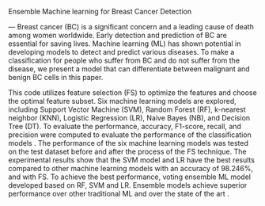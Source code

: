
Ensemble Machine learning for Breast Cancer Detection

— Breast cancer (BC) is a significant concern and   a leading cause of death among women worldwide. Early 
detection and prediction of BC are essential for saving lives. Machine learning (ML) has shown potential in developing 
models to detect and predict various diseases. To make a classification for people who suffer from BC and do not 
suffer from the disease, we present a model that can differentiate between malignant and benign BC cells in this 
paper. 


This code utilizes feature selection (FS) to optimize the features and choose the optimal feature subset. Six 
machine learning models are explored, including Support Vector Machine (SVM), Random Forest (RF), k-nearest 
neighbor (KNN), Logistic Regression (LR), Naive Bayes (NB), and Decision Tree (DT). To evaluate the performance, 
accuracy, F1-score, recall, and precision were computed to evaluate the performance of the classification models 
. The performance of the six machine learning models was tested on the test dataset before and after the 
process of the FS technique. The experimental results show that the SVM model and LR have the best results compared 
to other machine learning models with an accuracy of 98.246%, and with FS. To achieve the best performance, voting 
ensemble ML model developed based on RF, SVM and LR. Ensemble models achieve superior performance over other 
traditional ML and over the state of the art .
